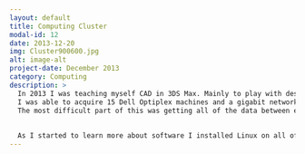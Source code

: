 ```yaml
---
layout: default
title: Computing Cluster
modal-id: 12
date: 2013-12-20
img: Cluster900600.jpg
alt: image-alt
project-date: December 2013
category: Computing
description: >
  In 2013 I was teaching myself CAD in 3DS Max. Mainly to play with designing cars and other vehicles. I wanted to be able to create photorealistic renders, but they were taking nearly 8 hours per frame on the computer I had. 
  I was able to acquire 15 Dell Optiplex machines and a gigabit network switch and connect them all together. From there I used VRay's build in master-slave rendering solution to get running on my project. For renders over 10 mintues, they were significantly faster running on this cluster.
  The most difficult part of this was getting all of the data between each of the machines.
  
  
  As I started to learn more about software I installed Linux on all of them and started experimenting with large scale calculations. I learned a lot by doing this, but didn't ultimately apply it to anything. Cloud computing has become so simple and inexpensive that there's little reason to do something like this.     
---
```

